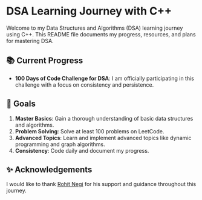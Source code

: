 # DSA Learning Journey with C++

Welcome to my Data Structures and Algorithms (DSA) learning journey using C++. This README file documents my progress, resources, and plans for mastering DSA.

## 📚 Current Progress

- **100 Days of Code Challenge for DSA**: I am officially participating in this challenge with a focus on consistency and persistence.

## 🎯 Goals

1. **Master Basics**: Gain a thorough understanding of basic data structures and algorithms.
2. **Problem Solving**: Solve at least 100 problems on LeetCode.
3. **Advanced Topics**: Learn and implement advanced topics like dynamic programming and graph algorithms.
4. **Consistency**: Code daily and document my progress.

## ✨ Acknowledgements

I would like to thank [Rohit Negi](#) for his support and guidance throughout this journey.
